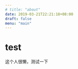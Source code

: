 ```yaml
---
# title: "about"
date: 2019-03-21T22:21:18+08:00
draft: false
menu: "main"
---
```


# test

这个人很懒，测试一下
